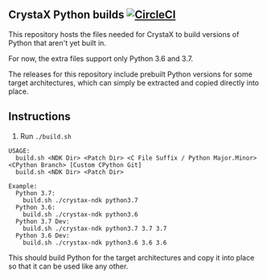 ## CrystaX Python builds [![CircleCI](https://circleci.com/gh/TheBrokenRail/crystax_python_builds/tree/master.svg?style=svg)](https://circleci.com/gh/TheBrokenRail/crystax_python_builds/tree/master)

This repository hosts the files needed for CrystaX to build versions
of Python that aren't yet built in.

For now, the extra files support only Python 3.6 and 3.7.

The releases for this repository include prebuilt Python versions for
some target architectures, which can simply be extracted and copied
directly into place.

## Instructions

1) Run ```./build.sh```

```
USAGE:
  build.sh <NDK Dir> <Patch Dir> <C File Suffix / Python Major.Minor> <CPython Branch> [Custom CPython Git]
  build.sh <NDK Dir> <Patch Dir>

Example:
  Python 3.7:
    build.sh ./crystax-ndk python3.7
  Python 3.6:
    build.sh ./crystax-ndk python3.6
  Python 3.7 Dev:
    build.sh ./crystax-ndk python3.7 3.7 3.7
  Python 3.6 Dev:
    build.sh ./crystax-ndk python3.6 3.6 3.6
```

This should build Python for the target architectures and copy it into place so that it can be used like any other.
